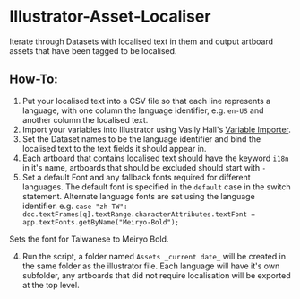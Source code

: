 # Illustrator-Asset-Localiser
Iterate through Datasets with localised text in them and output artboard assets that have been tagged to be localised.

## How-To:
1. Put your localised text into a CSV file so that each line represents a language, with one column the language identifier, e.g. `en-US` and another column the localised text.
2. Import your variables into Illustrator using Vasily Hall's [Variable Importer](https://github.com/Silly-V/Adobe-Illustrator/blob/master/Variable%20Importer/VariableImporter.jsx).
3. Set the Dataset names to be the language identifier and bind the localised text to the text fields it should appear in.
2. Each artboard that contains localised text should have the keyword `i18n` in it's name, artboards that should be excluded should start with `-`
3. Set a default Font and any fallback fonts required for different languages. The default font is specified in the `default` case in the switch statement. Alternate language fonts are set using the language identifier.
e.g.
 `case "zh-TW":
          doc.textFrames[q].textRange.characterAttributes.textFont = app.textFonts.getByName("Meiryo-Bold");`

Sets the font for Taiwanese to Meiryo Bold.

4. Run the script, a folder named `Assets _current date_` will be created in the same folder as the illustrator file. Each language will have it's own subfolder, any artboards that did not require localisation will be exported at the top level.
